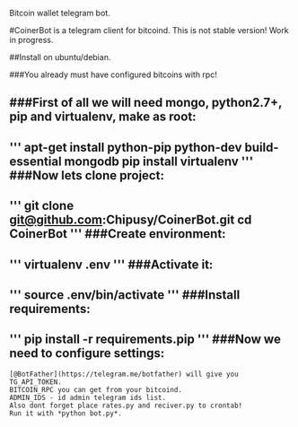 Bitcoin wallet telegram bot. 

#CoinerBot is a telegram client for bitcoind. This is not stable version! Work in progress.


##Install on ubuntu/debian.

###You already must have configured bitcoins with rpc!

###First of all we will need mongo, python2.7+, pip and virtualenv, make as root:
------
'''
	apt-get install python-pip python-dev build-essential mongodb
	pip install virtualenv
'''
###Now lets clone project:
------
'''
	git clone git@github.com:Chipusy/CoinerBot.git
	cd CoinerBot
'''
###Create environment:
------
'''
	virtualenv .env
'''
###Activate it:
------
'''
	source .env/bin/activate
'''
###Install requirements:
------
'''
	pip install -r requirements.pip
'''
###Now we need to configure settings:
------

	[@BotFather](https://telegram.me/botfather) will give you TG_API_TOKEN.
	BITCOIN_RPC you can get from your bitcoind.
	ADMIN_IDS - id admin telegram ids list.
	Also dont forget place rates.py and reciver.py to crontab!
	Run it with *python bot.py*.





